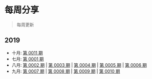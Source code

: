 # 每周分享

> 每周更新

## 2019

- 十月: [第 0011 期](2019/10/05.md)
- 七月: [第 0001 期](2019/07/27.md)
- 八月: [第 0002 期](2019/08/03.md) | [第 0003 期](2019/08/10.md) | [第 0004 期](2019/08/17.md) | [第 0005 期](2019/08/24.md) | [第 0006 期](2019/08/31.md)
- 九月: [第 0007 期](2019/09/07.md) | [第 0008 期](2019/09/14.md) | [第 0009 期](2019/09/21.md) | [第 0010 期](2019/09/28.md)
